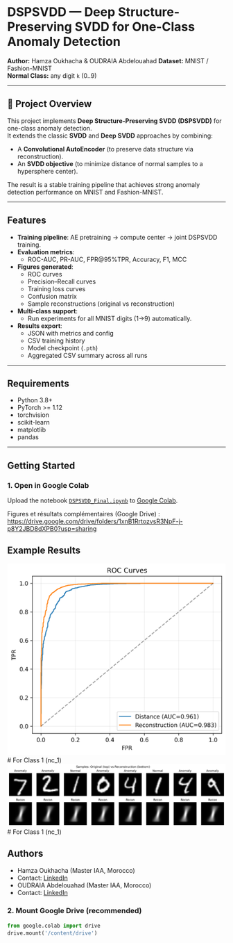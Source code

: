 # DSPSVDD — Deep Structure-Preserving SVDD for One-Class Anomaly Detection

**Author:** Hamza Oukhacha   & OUDRAIA Abdelouahad
**Dataset:** MNIST / Fashion-MNIST  
**Normal Class:** any digit `k` (0..9)

---

## 📌 Project Overview
This project implements **Deep Structure-Preserving SVDD (DSPSVDD)** for one-class anomaly detection.  
It extends the classic **SVDD** and **Deep SVDD** approaches by combining:
- A **Convolutional AutoEncoder** (to preserve data structure via reconstruction).
- An **SVDD objective** (to minimize distance of normal samples to a hypersphere center).

The result is a stable training pipeline that achieves strong anomaly detection performance on MNIST and Fashion-MNIST.

---

## Features
- **Training pipeline**: AE pretraining → compute center → joint DSPSVDD training.
- **Evaluation metrics**:
  - ROC-AUC, PR-AUC, FPR@95%TPR, Accuracy, F1, MCC
- **Figures generated**:
  - ROC curves
  - Precision–Recall curves
  - Training loss curves
  - Confusion matrix
  - Sample reconstructions (original vs reconstruction)
- **Multi-class support**:
  - Run experiments for all MNIST digits (1→9) automatically.
- **Results export**:
  - JSON with metrics and config
  - CSV training history
  - Model checkpoint (`.pth`)
  - Aggregated CSV summary across all runs

---
## Requirements
- Python 3.8+
- PyTorch >= 1.12
- torchvision
- scikit-learn
- matplotlib
- pandas

---
## Getting Started

### 1. Open in Google Colab
Upload the notebook [`DSPSVDD_Final.ipynb`](./DSPSVDD_project_Net.ipynb) to [Google Colab](https://colab.research.google.com/).

Figures et résultats complémentaires (Google Drive) : https://drive.google.com/drive/folders/1xnB1RrtozvsR3NpF-j-p8Y2JBD8dXPB0?usp=sharing

## Example Results
![ROC Curve](result/roc_example.png) # For Class 1 (nc_1)
![Reconstructions](result/samples_recon_example.png) # For Class 1 (nc_1)

## Authors
- Hamza Oukhacha (Master IAA, Morocco)
- Contact: [LinkedIn](https://www.linkedin.com/in/hamza-oukhacha/)
- OUDRAIA Abdelouahad (Master IAA, Morocco)
- Contact: [LinkedIn](https://www.linkedin.com/me?trk=p_mwlite_feed-secondary_nav/)

### 2. Mount Google Drive (recommended)
```python
from google.colab import drive
drive.mount('/content/drive')
